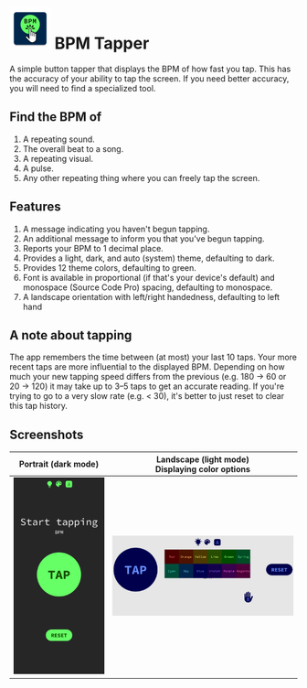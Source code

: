 # ![Logo](./app/src/main/res/mipmap-hdpi/ic_launcher.webp "Logo") BPM Tapper

A simple button tapper that displays the BPM of how fast you tap.
This has the accuracy of your ability to tap the screen.
If you need better accuracy, you will need to find a specialized tool.

## Find the BPM of

1. A repeating sound.
2. The overall beat to a song.
3. A repeating visual.
4. A pulse.
5. Any other repeating thing where you can freely tap the screen.

## Features

1. A message indicating you haven't begun tapping.
2. An additional message to inform you that you've begun tapping.
3. Reports your BPM to 1 decimal place.
4. Provides a light, dark, and auto (system) theme, defaulting to dark.
5. Provides 12 theme colors, defaulting to green.
6. Font is available in proportional (if that's your device's default) and monospace (Source Code Pro) spacing, defaulting to monospace.
7. A landscape orientation with left/right handedness, defaulting to left hand

## A note about tapping

The app remembers the time between (at most) your last 10 taps.
Your more recent taps are more influential to the displayed BPM.
Depending on how much your new tapping speed differs from the previous (e.g. 180 -> 60 or 20 -> 120) it may take up to 3–5 taps to get an accurate reading.
If you're trying to go to a very slow rate (e.g. < 30), it's better to just reset to clear this tap history.

## Screenshots

| Portrait (dark mode)                          | Landscape (light mode)<br>Displaying color options |
|-----------------------------------------------|----------------------------------------------------|
| ![BPM Tapper Portrait](screenshots/start.png) | ![BPM Tapper Landscape](screenshots/landscape.png) |
